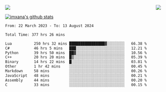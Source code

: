 <p>
  <a href="https://count.getloli.com/"><img src="https://count.getloli.com/get/@xana.readme?theme=moebooru-h"></a>
  <img src="https://weather-icon.journeyad.repl.co/@hangzhou?v=1" align="right">
</p>


<a href="https://github.com/imxana"><img align="center" src="https://github-readme-stats.vercel.app/api?username=imxana&show_icons=true&include_all_commits=true&hide_border=tru&custom_title=imxana%27s%20Github%20Stats" alt="imxana's github stats" /></a> 

<!--START_SECTION:waka-->

```txt
From: 22 March 2023 - To: 13 August 2024

Total Time: 377 hrs 26 mins

Lua          250 hrs 32 mins ████████████████▓░░░░░░░░   66.38 %
C#           46 hrs 5 mins   ███░░░░░░░░░░░░░░░░░░░░░░   12.21 %
Python       39 hrs 50 mins  ██▓░░░░░░░░░░░░░░░░░░░░░░   10.56 %
C++          20 hrs 20 mins  █▒░░░░░░░░░░░░░░░░░░░░░░░   05.39 %
Binary       14 hrs 22 mins  █░░░░░░░░░░░░░░░░░░░░░░░░   03.81 %
Other        1 hr 42 mins    ░░░░░░░░░░░░░░░░░░░░░░░░░   00.45 %
Markdown     58 mins         ░░░░░░░░░░░░░░░░░░░░░░░░░   00.26 %
JavaScript   48 mins         ░░░░░░░░░░░░░░░░░░░░░░░░░   00.21 %
Assembly     44 mins         ░░░░░░░░░░░░░░░░░░░░░░░░░   00.20 %
C            33 mins         ░░░░░░░░░░░░░░░░░░░░░░░░░   00.15 %
```

<!--END_SECTION:waka-->
